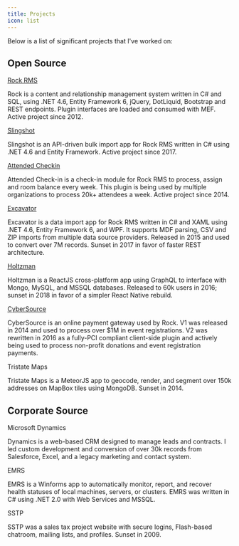 ```yaml
---
title: Projects
icon: list
---
```


Below is a list of significant projects that I've worked on:

## Open Source

[Rock RMS](https://github.com/SparkDevNetwork/Rock)

Rock is a content and relationship management system written in C# and SQL, using .NET 4.6, Entity Framework 6, jQuery, DotLiquid, Bootstrap and REST endpoints.  Plugin interfaces are loaded and consumed with MEF.  Active project since 2012.

[Slingshot](https://github.com/SparkDevNetwork/Slingshot)

Slingshot is an API-driven bulk import app for Rock RMS written in C# using .NET 4.6 and Entity Framework.  Active project since 2017.

[Attended Checkin](https://github.com/KingdomFirst/rock-attended-checkin)

Attended Check-in is a check-in module for Rock RMS to process, assign and room balance every week.  This plugin is being used by multiple organizations to process 20k+ attendees a week.  Active project since 2014.

[Excavator](https://github.com/KingdomFirst/Excavator)

Excavator is a data import app for Rock RMS written in C# and XAML using .NET 4.6, Entity Framework 6, and WPF.  It supports MDF parsing, CSV and ZIP imports from multiple data source providers.  Released in 2015 and used to convert over 7M records.  Sunset in 2017 in favor of faster REST architecture.

[Holtzman](https://github.com/newspring/holtzman)

Holtzman is a ReactJS cross-platform app using GraphQL to interface with Mongo, MySQL, and MSSQL databases.  Released to 60k users in 2016; sunset in 2018 in favor of a simpler React Native rebuild.

[CyberSource](https://github.com/NewSpring/Rock-Cybersource)

CyberSource is an online payment gateway used by Rock. V1 was released in 2014 and used to process over $1M in event registrations.  V2 was rewritten in 2016 as a fully-PCI compliant client-side plugin and actively being used to process non-profit donations and event registration payments.

Tristate Maps

Tristate Maps is a MeteorJS app to geocode, render, and segment over 150k addresses on MapBox tiles using MongoDB.  Sunset in 2014.

## Corporate Source

Microsoft Dynamics

Dynamics is a web-based CRM designed to manage leads and contracts.  I led custom development and conversion of over 30k records from Salesforce, Excel, and a legacy marketing and contact system.

EMRS

EMRS is a Winforms app to automatically monitor, report, and recover health statuses of local machines, servers, or clusters.  EMRS was written in C# using .NET 2.0 with Web Services and MSSQL.

SSTP

SSTP was a sales tax project website with secure logins, Flash-based chatroom, mailing lists, and profiles. Sunset in 2009.
